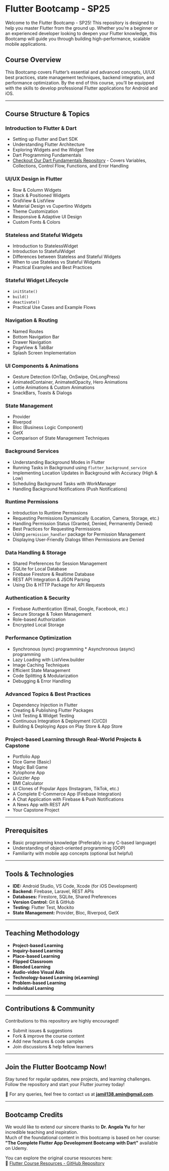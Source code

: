 # Flutter Bootcamp - SP25

Welcome to the Flutter Bootcamp - SP25! This repository is designed to help you master Flutter from the ground up. Whether you’re a beginner or an experienced developer looking to deepen your Flutter knowledge, this Bootcamp will guide you through building high-performance, scalable mobile applications.

## Course Overview
This Bootcamp covers Flutter’s essential and advanced concepts, UI/UX best practices, state management techniques, backend integration, and performance optimization. By the end of this course, you’ll be equipped with the skills to develop professional Flutter applications for Android and iOS.

---
## Course Structure & Topics

### Introduction to Flutter & Dart
- Setting up Flutter and Dart SDK
- Understanding Flutter Architecture
- Exploring Widgets and the Widget Tree
- Dart Programming Fundamentals
- [Checkout Our Dart Fundamentals Repository](https://github.com/Jamil226/Dart) - Covers Variables, Collections, Control Flow, Functions, and Error Handling

### UI/UX Design in Flutter
- Row & Column Widgets
- Stack & Positioned Widgets
- GridView & ListView
- Material Design vs Cupertino Widgets
- Theme Customization
- Responsive & Adaptive UI Design
- Custom Fonts & Colors

### Stateless and Stateful Widgets
- Introduction to StatelessWidget
- Introduction to StatefulWidget
- Differences between Stateless and Stateful Widgets
- When to use Stateless vs Stateful Widgets
- Practical Examples and Best Practices

### Stateful Widget Lifecycle
- `initState()`
- `build()`
- `deactivate()`
- Practical Use Cases and Example Flows


### Navigation & Routing
- Named Routes
- Bottom Navigation Bar
- Drawer Navigation
- PageView & TabBar
- Splash Screen Implementation

### UI Components & Animations
- Gesture Detection (OnTap, OnSwipe, OnLongPress)
- AnimatedContainer, AnimatedOpacity, Hero Animations
- Lottie Animations & Custom Animations
- SnackBars, Toasts & Dialogs

### State Management
- Provider
- Riverpod
- Bloc (Business Logic Component)
- GetX
- Comparison of State Management Techniques

### Background Services
- Understanding Background Modes in Flutter
- Running Tasks in Background using `flutter_background_service`
- Implementing Location Updates in Background with Accuracy (High & Low)
- Scheduling Background Tasks with WorkManager
- Handling Background Notifications (Push Notifications)

### Runtime Permissions
- Introduction to Runtime Permissions
- Requesting Permissions Dynamically (Location, Camera, Storage, etc.)
- Handling Permission Status (Granted, Denied, Permanently Denied)
- Best Practices for Requesting Permissions
- Using `permission_handler` package for Permission Management
- Displaying User-Friendly Dialogs When Permissions are Denied


### Data Handling & Storage
- Shared Preferences for Session Management
- SQLite for Local Database
- Firebase Firestore & Realtime Database
- REST API Integration & JSON Parsing
- Using Dio & HTTP Package for API Requests

### Authentication & Security
- Firebase Authentication (Email, Google, Facebook, etc.)
- Secure Storage & Token Management
- Role-based Authorization
- Encrypted Local Storage

### Performance Optimization
- Synchronous (sync) programming * Asynchronous (async) programming
- Lazy Loading with ListView.builder
- Image Caching Techniques
- Efficient State Management
- Code Splitting & Modularization
- Debugging & Error Handling

### Advanced Topics & Best Practices
- Dependency Injection in Flutter
- Creating & Publishing Flutter Packages
- Unit Testing & Widget Testing
- Continuous Integration & Deployment (CI/CD)
- Building & Deploying Apps on Play Store & App Store

### Project-based Learning through Real-World Projects & Capstone
- Portfolio App
- Dice Game (Basic)
- Magic Ball Game
- Xylophone App
- Quizzler App
- BMI Calculator
- UI Clones of Popular Apps (Instagram, TikTok, etc.)
- A Complete E-Commerce App (Firebase Integration)
- A Chat Application with Firebase & Push Notifications
- A News App with REST API
- Your Capstone Project

---
## Prerequisites
- Basic programming knowledge (Preferably in any C-based language)
- Understanding of object-oriented programming (OOP)
- Familiarity with mobile app concepts (optional but helpful)

---
## Tools & Technologies
- **IDE:** Android Studio, VS Code, Xcode (for iOS Development)
- **Backend:** Firebase, Laravel, REST APIs
- **Databases:** Firestore, SQLite, Shared Preferences
- **Version Control:** Git & GitHub
- **Testing:** Flutter Test, Mockito
- **State Management:** Provider, Bloc, Riverpod, GetX

---
## Teaching Methodology
- **Project-based Learning**
- **Inquiry-based Learning**
- **Place-based Learning**
- **Flipped Classroom**
- **Blended Learning**
- **Audio-video Visual Aids**
- **Technology-based Learning (eLearning)**
- **Problem-based Learning**
- **Individual Learning**

---

## Contributions & Community
Contributions to this repository are highly encouraged!
- Submit issues & suggestions
- Fork & improve the course content
- Add new features & code samples
- Join discussions & help fellow learners

---
## Join the Flutter Bootcamp Now!
Stay tuned for regular updates, new projects, and learning challenges. Follow the repository and start your Flutter journey today!

📧 For any queries, feel free to contact us at **jamil138.amin@gmail.com**.

---
## Bootcamp Credits

We would like to extend our sincere thanks to **Dr. Angela Yu** for her incredible teaching and inspiration.  
Much of the foundational content in this bootcamp is based on her course:  
**"The Complete Flutter App Development Bootcamp with Dart"** available on Udemy.

You can explore the original course resources here:  
🔗 [Flutter Course Resources - GitHub Repository](https://github.com/londonappbrewery/Flutter-Course-Resources/)
